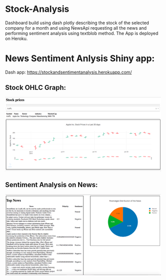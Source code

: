 # Stock-Analysis

Dashboard build using dash plotly describing the stock of the selected company for a month and using NewsApi requesting all the news and performing sentiment analysis using textblob method. The App is deployed on Heroku.

# News Sentiment Anlysis Shiny app:
Dash app: https://stockandsentimentanalysis.herokuapp.com/

## Stock OHLC Graph:
![](Images/1.png)

## Sentiment Analysis on News:
![](Images/2.png)



